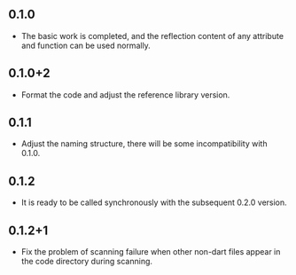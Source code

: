 ## 0.1.0

- The basic work is completed, and the reflection content of any attribute and function can be used normally.

## 0.1.0+2

- Format the code and adjust the reference library version.

## 0.1.1

- Adjust the naming structure, there will be some incompatibility with 0.1.0.

## 0.1.2

- It is ready to be called synchronously with the subsequent 0.2.0 version.

## 0.1.2+1

- Fix the problem of scanning failure when other non-dart files appear in the code directory during scanning.
